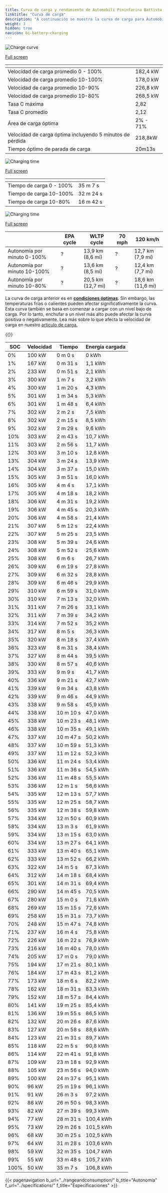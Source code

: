 ```yaml
---
title: Curva de carga y rendimiento de Automobili Pininfarina Battista
linktitle: "Curva de carga"
description: "A continuación se muestra la curva de carga para Automobili Pininfarina Battista, que ilustra la velocidad de carga en varios niveles de batería. Además, los gráficos de rango y tiempo proporcionan detalles completos sobre el rendimiento de carga."
weight: 3
hidden: true
navicon: bi-battery-charging
---
```

<!-- markdownlint-disable MD033 -->
<!-- markdownlint-disable MD010 -->
<img src="/images/models/automobili_pininfarina/battista/battista/chargingcurve.svg" alt="Charge curve" class="img-fluid">

[Full screen](/images/models/automobili_pininfarina/battista/battista/chargingcurve.svg)


<div class="table-responsive">
<table class="table table-striped border">
	<thead>
		<tr>
			<th>
			</th>
			<th>
			</th>
		</tr>
	</thead>
	<tbody>
		<tr>
			<td>
				Velocidad de carga promedio 0 - 100%
			</td>
			<td>
				182,4 kW
			</td>
		</tr>
		<tr>
			<td>
				Velocidad de carga promedio 10-100%
			</td>
			<td>
				178,0 kW
			</td>
		</tr>
		<tr>
			<td>
				Velocidad de carga promedio 10-90%
			</td>
			<td>
				226,8 kW
			</td>
		</tr>
		<tr>
			<td>
				Velocidad de carga promedio 10-80%
			</td>
			<td>
				268,5 kW
			</td>
		</tr>
		<tr>
			<td>
				Tasa C máxima
			</td>
			<td>
				2,82
			</td>
		</tr>
		<tr>
			<td>
				Tasa C promedio
			</td>
			<td>
				2,12
			</td>
		</tr>
		<tr>
			<td>
				Área de carga óptima
			</td>
			<td>
				2% - 71%
			</td>
		</tr>
		<tr>
			<td>
				Velocidad de carga óptima incluyendo 5 minutos de pérdida
			</td>
			<td>
				218,8kW
			</td>
		</tr>
		<tr>
			<td>
				Tiempo óptimo de parada de carga
			</td>
			<td>
				20m13s
			</td>
		</tr>
	</tbody>
</table>
</div>
<img src="/images/models/automobili_pininfarina/battista/battista/chargingtime.svg" alt="Charging time" class="img-fluid">

[Full screen](/images/models/automobili_pininfarina/battista/battista/chargingtime.svg)
<div class="table-responsive">
<table class="table table-striped border">
	<thead>
		<tr>
			<th>
			</th>
			<th>
			</th>
		</tr>
	</thead>
	<tbody>
		<tr>
			<td>
				Tiempo de carga 0 - 100%
			</td>
			<td>
				 35 m 7 s
			</td>
		</tr>
		<tr>
			<td>
				Tiempo de carga 10-100%
			</td>
			<td>
				 32 m 24 s
			</td>
		</tr>
		<tr>
			<td>
				Tiempo de carga 10-80%
			</td>
			<td>
				 16 m 42 s
			</td>
		</tr>
	</tbody>
</table>
</div>
<img src="/images/models/automobili_pininfarina/battista/battista/chargerangespeed.svg" alt="Charging time" class="img-fluid">

[Full screen](/images/models/automobili_pininfarina/battista/battista/chargerangespeed.svg)
<div class="table-responsive">
<table class="table table-striped border">
	<thead>
		<tr>
			<th>
			</th>
			<th>
				EPA cycle
			</th>
			<th>
				WLTP cycle
			</th>
			<th>
				70 mph
			</th>
			<th>
				120 km/h
			</th>
		</tr>
	</thead>
	<tbody>
		<tr>
			<td>
				Autonomía por minuto 0-100%
			</td>
			<td>
				?
			</td>
			<td>
				13,9 km (8,6 mi)
			</td>
			<td>
				?
			</td>
			<td>
				12,7 km (7,9 mi)
			</td>
		</tr>
		<tr>
			<td>
				Autonomía por minuto 10-100%
			</td>
			<td>
				?
			</td>
			<td>
				13,6 km (8,5 mi)
			</td>
			<td>
				?
			</td>
			<td>
				12,4 km (7,7 mi)
			</td>
		</tr>
		<tr>
			<td>
				Autonomía por minuto 10-80%
			</td>
			<td>
				?
			</td>
			<td>
				20,5 km (12,7 mi)
			</td>
			<td>
				?
			</td>
			<td>
				18,6 km (11,6 mi)
			</td>
		</tr>
	</tbody>
</table>
</div>


La curva de carga anterior es en **[condiciones óptimas](../../../../../technology/battery/charging/#temperature)**. Sin embargo, las temperaturas frías o calientes pueden afectar significativamente la curva. Esta curva también se basa en comenzar a cargar con un nivel bajo de carga. Por lo tanto, enchufar a un nivel más alto puede afectar la curva positiva o negativamente. Lea más sobre lo que afecta la velocidad de carga en nuestro [artículo de carga.](../../../../../technology/battery/charging/)


{{<evkxdisplayaddarticle />}}
<div class="table-responsive">
<table class="table table-striped border">
	<thead>
		<tr>
			<th>
				SOC
			</th>
			<th>
				Velocidad
			</th>
			<th>
				Tiempo
			</th>
			<th>
				Energía cargada
			</th>
		</tr>
	</thead>
	<tbody>
		<tr>
			<td>
				0%
			</td>
			<td>
				100 kW
			</td>
			<td>
				 0 m 0 s
			</td>
			<td>
				0 kWh
			</td>
		</tr>
		<tr>
			<td>
				1%
			</td>
			<td>
				167 kW
			</td>
			<td>
				 0 m 31 s
			</td>
			<td>
				1,1 kWh
			</td>
		</tr>
		<tr>
			<td>
				2%
			</td>
			<td>
				233 kW
			</td>
			<td>
				 0 m 51 s
			</td>
			<td>
				2,1 kWh
			</td>
		</tr>
		<tr>
			<td>
				3%
			</td>
			<td>
				300 kW
			</td>
			<td>
				 1 m 7 s
			</td>
			<td>
				3,2 kWh
			</td>
		</tr>
		<tr>
			<td>
				4%
			</td>
			<td>
				300 kW
			</td>
			<td>
				 1 m 20 s
			</td>
			<td>
				4,3 kWh
			</td>
		</tr>
		<tr>
			<td>
				5%
			</td>
			<td>
				301 kW
			</td>
			<td>
				 1 m 34 s
			</td>
			<td>
				5,3 kWh
			</td>
		</tr>
		<tr>
			<td>
				6%
			</td>
			<td>
				301 kW
			</td>
			<td>
				 1 m 48 s
			</td>
			<td>
				6,4 kWh
			</td>
		</tr>
		<tr>
			<td>
				7%
			</td>
			<td>
				302 kW
			</td>
			<td>
				 2 m 2 s
			</td>
			<td>
				7,5 kWh
			</td>
		</tr>
		<tr>
			<td>
				8%
			</td>
			<td>
				302 kW
			</td>
			<td>
				 2 m 15 s
			</td>
			<td>
				8,5 kWh
			</td>
		</tr>
		<tr>
			<td>
				9%
			</td>
			<td>
				302 kW
			</td>
			<td>
				 2 m 29 s
			</td>
			<td>
				9,6 kWh
			</td>
		</tr>
		<tr>
			<td>
				10%
			</td>
			<td>
				303 kW
			</td>
			<td>
				 2 m 43 s
			</td>
			<td>
				10,7 kWh
			</td>
		</tr>
		<tr>
			<td>
				11%
			</td>
			<td>
				303 kW
			</td>
			<td>
				 2 m 56 s
			</td>
			<td>
				11,7 kWh
			</td>
		</tr>
		<tr>
			<td>
				12%
			</td>
			<td>
				303 kW
			</td>
			<td>
				 3 m 10 s
			</td>
			<td>
				12,8 kWh
			</td>
		</tr>
		<tr>
			<td>
				13%
			</td>
			<td>
				304 kW
			</td>
			<td>
				 3 m 24 s
			</td>
			<td>
				13,9 kWh
			</td>
		</tr>
		<tr>
			<td>
				14%
			</td>
			<td>
				304 kW
			</td>
			<td>
				 3 m 37 s
			</td>
			<td>
				15,0 kWh
			</td>
		</tr>
		<tr>
			<td>
				15%
			</td>
			<td>
				305 kW
			</td>
			<td>
				 3 m 51 s
			</td>
			<td>
				16,0 kWh
			</td>
		</tr>
		<tr>
			<td>
				16%
			</td>
			<td>
				305 kW
			</td>
			<td>
				 4 m 4 s
			</td>
			<td>
				17,1 kWh
			</td>
		</tr>
		<tr>
			<td>
				17%
			</td>
			<td>
				305 kW
			</td>
			<td>
				 4 m 18 s
			</td>
			<td>
				18,2 kWh
			</td>
		</tr>
		<tr>
			<td>
				18%
			</td>
			<td>
				306 kW
			</td>
			<td>
				 4 m 31 s
			</td>
			<td>
				19,2 kWh
			</td>
		</tr>
		<tr>
			<td>
				19%
			</td>
			<td>
				306 kW
			</td>
			<td>
				 4 m 45 s
			</td>
			<td>
				20,3 kWh
			</td>
		</tr>
		<tr>
			<td>
				20%
			</td>
			<td>
				306 kW
			</td>
			<td>
				 4 m 58 s
			</td>
			<td>
				21,4 kWh
			</td>
		</tr>
		<tr>
			<td>
				21%
			</td>
			<td>
				307 kW
			</td>
			<td>
				 5 m 12 s
			</td>
			<td>
				22,4 kWh
			</td>
		</tr>
		<tr>
			<td>
				22%
			</td>
			<td>
				307 kW
			</td>
			<td>
				 5 m 25 s
			</td>
			<td>
				23,5 kWh
			</td>
		</tr>
		<tr>
			<td>
				23%
			</td>
			<td>
				308 kW
			</td>
			<td>
				 5 m 39 s
			</td>
			<td>
				24,6 kWh
			</td>
		</tr>
		<tr>
			<td>
				24%
			</td>
			<td>
				308 kW
			</td>
			<td>
				 5 m 52 s
			</td>
			<td>
				25,6 kWh
			</td>
		</tr>
		<tr>
			<td>
				25%
			</td>
			<td>
				308 kW
			</td>
			<td>
				 6 m 6 s
			</td>
			<td>
				26,7 kWh
			</td>
		</tr>
		<tr>
			<td>
				26%
			</td>
			<td>
				309 kW
			</td>
			<td>
				 6 m 19 s
			</td>
			<td>
				27,8 kWh
			</td>
		</tr>
		<tr>
			<td>
				27%
			</td>
			<td>
				309 kW
			</td>
			<td>
				 6 m 32 s
			</td>
			<td>
				28,8 kWh
			</td>
		</tr>
		<tr>
			<td>
				28%
			</td>
			<td>
				309 kW
			</td>
			<td>
				 6 m 46 s
			</td>
			<td>
				29,9 kWh
			</td>
		</tr>
		<tr>
			<td>
				29%
			</td>
			<td>
				310 kW
			</td>
			<td>
				 6 m 59 s
			</td>
			<td>
				31,0 kWh
			</td>
		</tr>
		<tr>
			<td>
				30%
			</td>
			<td>
				310 kW
			</td>
			<td>
				 7 m 13 s
			</td>
			<td>
				32,0 kWh
			</td>
		</tr>
		<tr>
			<td>
				31%
			</td>
			<td>
				311 kW
			</td>
			<td>
				 7 m 26 s
			</td>
			<td>
				33,1 kWh
			</td>
		</tr>
		<tr>
			<td>
				32%
			</td>
			<td>
				311 kW
			</td>
			<td>
				 7 m 39 s
			</td>
			<td>
				34,2 kWh
			</td>
		</tr>
		<tr>
			<td>
				33%
			</td>
			<td>
				314 kW
			</td>
			<td>
				 7 m 52 s
			</td>
			<td>
				35,2 kWh
			</td>
		</tr>
		<tr>
			<td>
				34%
			</td>
			<td>
				317 kW
			</td>
			<td>
				 8 m 5 s
			</td>
			<td>
				36,3 kWh
			</td>
		</tr>
		<tr>
			<td>
				35%
			</td>
			<td>
				320 kW
			</td>
			<td>
				 8 m 18 s
			</td>
			<td>
				37,4 kWh
			</td>
		</tr>
		<tr>
			<td>
				36%
			</td>
			<td>
				323 kW
			</td>
			<td>
				 8 m 31 s
			</td>
			<td>
				38,4 kWh
			</td>
		</tr>
		<tr>
			<td>
				37%
			</td>
			<td>
				327 kW
			</td>
			<td>
				 8 m 44 s
			</td>
			<td>
				39,5 kWh
			</td>
		</tr>
		<tr>
			<td>
				38%
			</td>
			<td>
				330 kW
			</td>
			<td>
				 8 m 57 s
			</td>
			<td>
				40,6 kWh
			</td>
		</tr>
		<tr>
			<td>
				39%
			</td>
			<td>
				333 kW
			</td>
			<td>
				 9 m 9 s
			</td>
			<td>
				41,7 kWh
			</td>
		</tr>
		<tr>
			<td>
				40%
			</td>
			<td>
				336 kW
			</td>
			<td>
				 9 m 21 s
			</td>
			<td>
				42,7 kWh
			</td>
		</tr>
		<tr>
			<td>
				41%
			</td>
			<td>
				339 kW
			</td>
			<td>
				 9 m 34 s
			</td>
			<td>
				43,8 kWh
			</td>
		</tr>
		<tr>
			<td>
				42%
			</td>
			<td>
				339 kW
			</td>
			<td>
				 9 m 46 s
			</td>
			<td>
				44,9 kWh
			</td>
		</tr>
		<tr>
			<td>
				43%
			</td>
			<td>
				338 kW
			</td>
			<td>
				 9 m 58 s
			</td>
			<td>
				45,9 kWh
			</td>
		</tr>
		<tr>
			<td>
				44%
			</td>
			<td>
				338 kW
			</td>
			<td>
				 10 m 10 s
			</td>
			<td>
				47,0 kWh
			</td>
		</tr>
		<tr>
			<td>
				45%
			</td>
			<td>
				338 kW
			</td>
			<td>
				 10 m 23 s
			</td>
			<td>
				48,1 kWh
			</td>
		</tr>
		<tr>
			<td>
				46%
			</td>
			<td>
				338 kW
			</td>
			<td>
				 10 m 35 s
			</td>
			<td>
				49,1 kWh
			</td>
		</tr>
		<tr>
			<td>
				47%
			</td>
			<td>
				337 kW
			</td>
			<td>
				 10 m 47 s
			</td>
			<td>
				50,2 kWh
			</td>
		</tr>
		<tr>
			<td>
				48%
			</td>
			<td>
				337 kW
			</td>
			<td>
				 10 m 59 s
			</td>
			<td>
				51,3 kWh
			</td>
		</tr>
		<tr>
			<td>
				49%
			</td>
			<td>
				337 kW
			</td>
			<td>
				 11 m 12 s
			</td>
			<td>
				52,3 kWh
			</td>
		</tr>
		<tr>
			<td>
				50%
			</td>
			<td>
				336 kW
			</td>
			<td>
				 11 m 24 s
			</td>
			<td>
				53,4 kWh
			</td>
		</tr>
		<tr>
			<td>
				51%
			</td>
			<td>
				336 kW
			</td>
			<td>
				 11 m 36 s
			</td>
			<td>
				54,5 kWh
			</td>
		</tr>
		<tr>
			<td>
				52%
			</td>
			<td>
				336 kW
			</td>
			<td>
				 11 m 48 s
			</td>
			<td>
				55,5 kWh
			</td>
		</tr>
		<tr>
			<td>
				53%
			</td>
			<td>
				336 kW
			</td>
			<td>
				 12 m 1 s
			</td>
			<td>
				56,6 kWh
			</td>
		</tr>
		<tr>
			<td>
				54%
			</td>
			<td>
				335 kW
			</td>
			<td>
				 12 m 13 s
			</td>
			<td>
				57,7 kWh
			</td>
		</tr>
		<tr>
			<td>
				55%
			</td>
			<td>
				335 kW
			</td>
			<td>
				 12 m 25 s
			</td>
			<td>
				58,7 kWh
			</td>
		</tr>
		<tr>
			<td>
				56%
			</td>
			<td>
				335 kW
			</td>
			<td>
				 12 m 38 s
			</td>
			<td>
				59,8 kWh
			</td>
		</tr>
		<tr>
			<td>
				57%
			</td>
			<td>
				334 kW
			</td>
			<td>
				 12 m 50 s
			</td>
			<td>
				60,9 kWh
			</td>
		</tr>
		<tr>
			<td>
				58%
			</td>
			<td>
				334 kW
			</td>
			<td>
				 13 m 3 s
			</td>
			<td>
				61,9 kWh
			</td>
		</tr>
		<tr>
			<td>
				59%
			</td>
			<td>
				334 kW
			</td>
			<td>
				 13 m 15 s
			</td>
			<td>
				63,0 kWh
			</td>
		</tr>
		<tr>
			<td>
				60%
			</td>
			<td>
				334 kW
			</td>
			<td>
				 13 m 27 s
			</td>
			<td>
				64,1 kWh
			</td>
		</tr>
		<tr>
			<td>
				61%
			</td>
			<td>
				333 kW
			</td>
			<td>
				 13 m 40 s
			</td>
			<td>
				65,1 kWh
			</td>
		</tr>
		<tr>
			<td>
				62%
			</td>
			<td>
				333 kW
			</td>
			<td>
				 13 m 52 s
			</td>
			<td>
				66,2 kWh
			</td>
		</tr>
		<tr>
			<td>
				63%
			</td>
			<td>
				322 kW
			</td>
			<td>
				 14 m 5 s
			</td>
			<td>
				67,3 kWh
			</td>
		</tr>
		<tr>
			<td>
				64%
			</td>
			<td>
				312 kW
			</td>
			<td>
				 14 m 18 s
			</td>
			<td>
				68,4 kWh
			</td>
		</tr>
		<tr>
			<td>
				65%
			</td>
			<td>
				301 kW
			</td>
			<td>
				 14 m 31 s
			</td>
			<td>
				69,4 kWh
			</td>
		</tr>
		<tr>
			<td>
				66%
			</td>
			<td>
				290 kW
			</td>
			<td>
				 14 m 45 s
			</td>
			<td>
				70,5 kWh
			</td>
		</tr>
		<tr>
			<td>
				67%
			</td>
			<td>
				280 kW
			</td>
			<td>
				 15 m 0 s
			</td>
			<td>
				71,6 kWh
			</td>
		</tr>
		<tr>
			<td>
				68%
			</td>
			<td>
				269 kW
			</td>
			<td>
				 15 m 15 s
			</td>
			<td>
				72,6 kWh
			</td>
		</tr>
		<tr>
			<td>
				69%
			</td>
			<td>
				258 kW
			</td>
			<td>
				 15 m 31 s
			</td>
			<td>
				73,7 kWh
			</td>
		</tr>
		<tr>
			<td>
				70%
			</td>
			<td>
				248 kW
			</td>
			<td>
				 15 m 47 s
			</td>
			<td>
				74,8 kWh
			</td>
		</tr>
		<tr>
			<td>
				71%
			</td>
			<td>
				237 kW
			</td>
			<td>
				 16 m 4 s
			</td>
			<td>
				75,8 kWh
			</td>
		</tr>
		<tr>
			<td>
				72%
			</td>
			<td>
				226 kW
			</td>
			<td>
				 16 m 22 s
			</td>
			<td>
				76,9 kWh
			</td>
		</tr>
		<tr>
			<td>
				73%
			</td>
			<td>
				216 kW
			</td>
			<td>
				 16 m 40 s
			</td>
			<td>
				78,0 kWh
			</td>
		</tr>
		<tr>
			<td>
				74%
			</td>
			<td>
				205 kW
			</td>
			<td>
				 17 m 0 s
			</td>
			<td>
				79,0 kWh
			</td>
		</tr>
		<tr>
			<td>
				75%
			</td>
			<td>
				194 kW
			</td>
			<td>
				 17 m 21 s
			</td>
			<td>
				80,1 kWh
			</td>
		</tr>
		<tr>
			<td>
				76%
			</td>
			<td>
				184 kW
			</td>
			<td>
				 17 m 43 s
			</td>
			<td>
				81,2 kWh
			</td>
		</tr>
		<tr>
			<td>
				77%
			</td>
			<td>
				173 kW
			</td>
			<td>
				 18 m 6 s
			</td>
			<td>
				82,2 kWh
			</td>
		</tr>
		<tr>
			<td>
				78%
			</td>
			<td>
				162 kW
			</td>
			<td>
				 18 m 31 s
			</td>
			<td>
				83,3 kWh
			</td>
		</tr>
		<tr>
			<td>
				79%
			</td>
			<td>
				152 kW
			</td>
			<td>
				 18 m 57 s
			</td>
			<td>
				84,4 kWh
			</td>
		</tr>
		<tr>
			<td>
				80%
			</td>
			<td>
				141 kW
			</td>
			<td>
				 19 m 25 s
			</td>
			<td>
				85,4 kWh
			</td>
		</tr>
		<tr>
			<td>
				81%
			</td>
			<td>
				136 kW
			</td>
			<td>
				 19 m 55 s
			</td>
			<td>
				86,5 kWh
			</td>
		</tr>
		<tr>
			<td>
				82%
			</td>
			<td>
				132 kW
			</td>
			<td>
				 20 m 26 s
			</td>
			<td>
				87,6 kWh
			</td>
		</tr>
		<tr>
			<td>
				83%
			</td>
			<td>
				127 kW
			</td>
			<td>
				 20 m 58 s
			</td>
			<td>
				88,6 kWh
			</td>
		</tr>
		<tr>
			<td>
				84%
			</td>
			<td>
				123 kW
			</td>
			<td>
				 21 m 31 s
			</td>
			<td>
				89,7 kWh
			</td>
		</tr>
		<tr>
			<td>
				85%
			</td>
			<td>
				118 kW
			</td>
			<td>
				 22 m 5 s
			</td>
			<td>
				90,8 kWh
			</td>
		</tr>
		<tr>
			<td>
				86%
			</td>
			<td>
				114 kW
			</td>
			<td>
				 22 m 41 s
			</td>
			<td>
				91,8 kWh
			</td>
		</tr>
		<tr>
			<td>
				87%
			</td>
			<td>
				109 kW
			</td>
			<td>
				 23 m 18 s
			</td>
			<td>
				92,9 kWh
			</td>
		</tr>
		<tr>
			<td>
				88%
			</td>
			<td>
				105 kW
			</td>
			<td>
				 23 m 56 s
			</td>
			<td>
				94,0 kWh
			</td>
		</tr>
		<tr>
			<td>
				89%
			</td>
			<td>
				100 kW
			</td>
			<td>
				 24 m 37 s
			</td>
			<td>
				95,1 kWh
			</td>
		</tr>
		<tr>
			<td>
				90%
			</td>
			<td>
				96 kW
			</td>
			<td>
				 25 m 19 s
			</td>
			<td>
				96,1 kWh
			</td>
		</tr>
		<tr>
			<td>
				91%
			</td>
			<td>
				91 kW
			</td>
			<td>
				 26 m 3 s
			</td>
			<td>
				97,2 kWh
			</td>
		</tr>
		<tr>
			<td>
				92%
			</td>
			<td>
				86 kW
			</td>
			<td>
				 26 m 50 s
			</td>
			<td>
				98,3 kWh
			</td>
		</tr>
		<tr>
			<td>
				93%
			</td>
			<td>
				82 kW
			</td>
			<td>
				 27 m 39 s
			</td>
			<td>
				99,3 kWh
			</td>
		</tr>
		<tr>
			<td>
				94%
			</td>
			<td>
				77 kW
			</td>
			<td>
				 28 m 31 s
			</td>
			<td>
				100,4 kWh
			</td>
		</tr>
		<tr>
			<td>
				95%
			</td>
			<td>
				73 kW
			</td>
			<td>
				 29 m 26 s
			</td>
			<td>
				101,5 kWh
			</td>
		</tr>
		<tr>
			<td>
				96%
			</td>
			<td>
				68 kW
			</td>
			<td>
				 30 m 25 s
			</td>
			<td>
				102,5 kWh
			</td>
		</tr>
		<tr>
			<td>
				97%
			</td>
			<td>
				64 kW
			</td>
			<td>
				 31 m 28 s
			</td>
			<td>
				103,6 kWh
			</td>
		</tr>
		<tr>
			<td>
				98%
			</td>
			<td>
				59 kW
			</td>
			<td>
				 32 m 35 s
			</td>
			<td>
				104,7 kWh
			</td>
		</tr>
		<tr>
			<td>
				99%
			</td>
			<td>
				55 kW
			</td>
			<td>
				 33 m 48 s
			</td>
			<td>
				105,7 kWh
			</td>
		</tr>
		<tr>
			<td>
				100%
			</td>
			<td>
				50 kW
			</td>
			<td>
				 35 m 7 s
			</td>
			<td>
				106,8 kWh
			</td>
		</tr>
	</tbody>
</table>
</div>


{{< pagenavigation b_url="../rangeandconsumption/" b_title="Autonomía" f_url="../specifications/" f_title="Especificaciones" >}}
